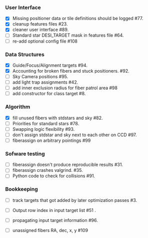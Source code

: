 ###  User Interface 
* [x] Missing positioner data or tile definitions should be logged #77.  
* [x] cleanup features files #23.  
* [x] cleaner user interface #89.  
* [ ] Standard star DESI_TARGET mask in features file #64.  
* [ ] re-add optional config file #108

### Data Structures 
* [x] Guide/Focus/Alignment targets #94.  
* [x] Accounting for broken fibers and stuck positioners. #92.  
* [ ] Sky Camera positions #95.  
* [ ] add light trap assignments #42. 
* [ ] add inner exclusion radius for fiber patrol area #98
* [ ] add constructor for class target #8.

### Algorithm
* [x] fill unused fibers with stdstars and sky #82.  
* [ ] Priorities for standard stars #78.  
* [ ] Swapping logic flexibility #93.  
* [ ] don't assign stdstar and sky next to each other on CCD #97.  
* [ ] fiberassign on arbitrary pointings #99

### Sofware testing
* [ ] fiberassign doesn't produce reproducible results #31.  
* [ ] fiberassign crashes valgrind. #35.  
* [ ] Python code to check for collisions #91.  

### Bookkeeping
* [ ] track targets that got added by later optimization passes #3.  
* [ ] Output row index in input target list #51 . 
* [ ] propagating input target information #96.  
* [ ] unassigned fibers RA, dec, x, y #109


















